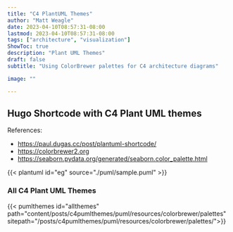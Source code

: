 ```yaml
---
title: "C4 PlantUML Themes"
author: "Matt Weagle"
date: 2023-04-10T08:57:31-08:00
lastmod: 2023-04-10T08:57:31-08:00
tags: ["architecture", "visualization"]
ShowToc: true
description: "Plant UML Themes"
draft: false
subtitle: "Using ColorBrewer palettes for C4 architecture diagrams"

image: ""

---
```


## Hugo Shortcode with C4 Plant UML themes

References:
* https://paul.dugas.cc/post/plantuml-shortcode/
* https://colorbrewer2.org
* https://seaborn.pydata.org/generated/seaborn.color_palette.html


{{< plantuml id="eg" source="./puml/sample.puml" >}}

<!--[![my image](./puml/resources/colorbrewer/palettes/div-BrBG-9.png)](./puml/resources/colorbrewer/palettes/div-BrBG-9.puml)-->

### All C4 Plant UML Themes

{{< pumlthemes id="allthemes"
  path="content/posts/c4pumlthemes/puml/resources/colorbrewer/palettes"
  sitepath="/posts/c4pumlthemes/puml/resources/colorbrewer/palettes/">}}
